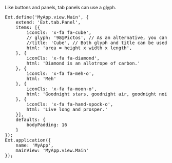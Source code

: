 Like buttons and panels, tab panels can use a glyph.

<pre class="runnable run">Ext.define('MyApp.view.Main', {
    extend: 'Ext.tab.Panel',
    items: [{
        iconCls: 'x-fa fa-cube',
        // glyph: '98@Pictos', // As an alternative, you can use a glyph
        //title: 'Cube', // Both glyph and title can be used
        html: 'area = height x width x length',
    }, {
        iconCls: 'x-fa fa-diamond',
        html: 'Diamond is an allotrope of carbon.'
    }, {
        iconCls: 'x-fa fa-meh-o',
        html: 'Meh'
    }, {
        iconCls: 'x-fa fa-moon-o',
        html: 'Goodnight stars, goodnight air, goodnight noises everywhere.'
    }, {
        iconCls: 'x-fa fa-hand-spock-o',
        html: 'Live long and prosper.'
    }],
    defaults: {
        bodyPadding: 16
    }
});
Ext.application({
    name: 'MyApp',
    mainView: 'MyApp.view.Main'
});</pre>
